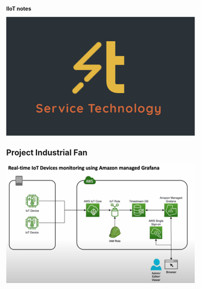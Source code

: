 **IIoT notes**

![alt text](<Screenshot%202024-11-10%20164531.png>)

## Project Industrial Fan

![modelIOT](<model.png>)